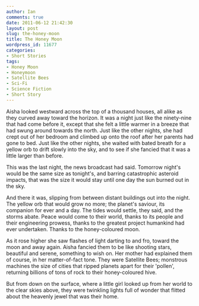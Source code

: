 ```yaml
---
author: Ian
comments: true
date: 2011-06-12 21:42:30
layout: post
slug: the-honey-moon
title: The Honey Moon
wordpress_id: 11677
categories:
- Short Stories
tags:
- Honey Moon
- Honeymoon
- Satellite Bees
- Sci-Fi
- Science Fiction
- Short Story
---
```


<div class="story" markdown="1">
Aisha looked westward across the top of a thousand houses, all alike as they curved away toward the horizon.  It was a night just like the ninety-nine that had come before it, except that she felt a little warmer in a breeze that had swung around towards the north.  Just like the other nights, she had crept out of her bedroom and climbed up onto the roof after her parents had gone to bed.  Just like the other nights, she waited with bated breath for a yellow orb to drift slowly into the sky, and to see if she fancied that it was a little larger than before.

This was the last night, the news broadcast had said.  Tomorrow night's would be the same size as tonight's, and barring catastrophic asteroid impacts, that was the size it would stay until one day the sun burned out in the sky.

And there it was, slipping from between distant buildings out into the night.  The yellow orb that would grow no more; the planet's saviour, its companion for ever and a day.  The tides would settle, they said, and the storms abate.  Peace would come to their world, thanks to its people and their engineering prowess, thanks to the greatest project humankind had ever undertaken.  Thanks to the honey-coloured moon.

As it rose higher she saw flashes of light darting to and fro, toward the moon and away again.  Aisha fancied them to be like shooting stars, beautiful and serene, something to wish on.  Her mother had explained them of course, in her matter-of-fact tone.  They were Satellite Bees; monstrous machines the size of cities that ripped planets apart for their 'pollen', returning billions of tons of rock to their honey-coloured hive.

But from down on the surface, where a little girl looked up from her world to the clear skies above, they were twinkling lights full of wonder that flitted about the heavenly jewel that was their home.
</div>
